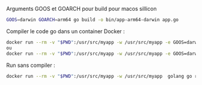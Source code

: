 Arguments GOOS et GOARCH pour build pour macos sillicon
``` zsh
GOOS=darwin GOARCH=arm64 go build -o bin/app-arm64-darwin app.go
```

Compiler le code go dans un container Docker :
``` zsh
docker run --rm -v "$PWD":/usr/src/myapp -w /usr/src/myapp -e GOOS=darwin -e GOARCH=arm64 golang go build -v
ou
docker run --rm -v "$PWD":/usr/src/myapp -w /usr/src/myapp -e GOOS=darwin -e GOARCH=arm64 golang go build -o purgator.bin main.go
```

Run sans compiler :
``` zsh
docker run --rm -v "$PWD":/usr/src/myapp -w /usr/src/myapp  golang go run main.go
```